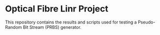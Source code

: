 # Optical Fibre Linr Project

This repository contains the results and scripts used for testing a Pseudo-Random Bit Stream (PRBS) generator.
